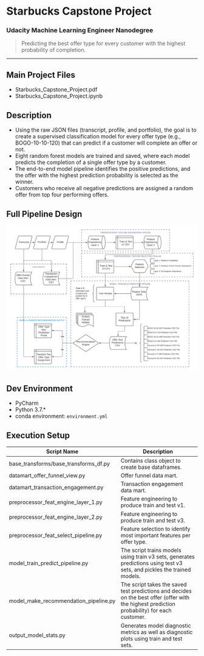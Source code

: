 # Starbucks Capstone Project
### Udacity Machine Learning Engineer Nanodegree

> Predicting the best offer type for every customer with the highest probability of completion.

---

## Main Project Files

- Starbucks_Capstone_Project.pdf
- Starbucks_Capstone_Project.ipynb

## Description

- Using the raw JSON files (transcript, profile, and portfolio), the goal is to create a supervised classification model for every offer type (e.g., BOGO-10-10-120) that can predict if a customer will complete an offer or not.
- Eight random forest models are trained and saved, where each model predicts the completion of a single offer type by a customer.
- The end-to-end model pipeline identifies the positive predictions, and the offer with the highest prediction probability is selected as the winner.
- Customers who receive all negative predictions are assigned a random offer from top four performing offers.


## Full Pipeline Design

![](output/diagnostic_metrics/offer_model_pred_flow.png)


## Dev Environment

- PyCharm
- Python 3.7.*
- conda environment: `environment.yml`


## Execution Setup

| Script Name | Description |
| ---- | ----------- |
| base_transforms/base_transforms_df.py | Contains class object to create base dataframes. |
| datamart_offer_funnel_view.py | Offer funnel data mart. |
| datamart_transaction_engagement.py | Transaction engagement data mart. |
| preprocessor_feat_engine_layer_1.py | Feature engineering to produce train and test v1. |
| preprocessor_feat_engine_layer_2.py | Feature engineering to produce train and test v3. |
| preprocessor_feat_select_pipeline.py | Feature selection to identify most important features per offer type. |
| model_train_predict_pipeline.py | The script trains models using train v3 sets, generates predictions using test v3 sets, and pickles the trained models.  |
| model_make_recommendation_pipeline.py | The script takes the saved test predictions and decides on the best offer (offer with the highest prediction probability) for each customer. |
| output_model_stats.py | Generates model diagnostic metrics as well as diagnostic plots using train and test sets. |

